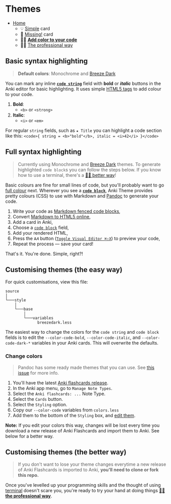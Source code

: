 # Themes

- [Home](../../../README.md)
    + 💡 [Simple](../simple/index.md) card
    + 🔎 [Missing!](../missing/index.md) card
    + 🧑‍🎨 **[Add color to your code](../highlight/index.md)**
    + 🧑‍🎓 [The professional way](../professional/index.md)


## Basic syntax highlighting

> **Default colors**: Monochrome and [Breeze Dark](../../source/style/modules/variables/breezedark.less)

You can mark any inline **[`code string`](../simple/index.md#-syntax-inline-code)** field with **bold** or _**italic**_ buttons in the Anki editor for basic highlighting. It uses simple [HTML5 tags](https://developer.mozilla.org/en/docs/Web/HTML/Element) to add colour to your code.

1. **Bold**:
    + `<b>` or `<strong>`
2. **Italic**:
    + `<i>` or `<em>`

For regular `string` fields, such as `★ Title` you can highlight a code section like this: `<code>{ string = <b>"bold"</b>, italic = <i>42</i> }</code>`


## Full syntax highlighting

> Currently using Monochrome and [Breeze Dark](../../source/style/modules/variables/breezedark.less) themes. To generate highlighted `code block`s you can follow the steps below. If you know how to use a terminal, there's a [🧑‍🎓 better way](../professional/index.md)!

Basic colours are fine for small lines of code, but you'll probably want to go [full colour](#full-syntax-highlighting) next. Wherever you see a **[`code block`](../simple/index.md#-sample-code-block)**, Anki Theme provides pretty colours (CSS) to use with Markdown and [Pandoc](https://pandoc.org/demo/example18f.html) to generate your code.

1. Write your code as [Markdown fenced code blocks](https://help.github.com/articles/github-flavored-markdown/#fenced-code-blocks),
2. Convert [Markdown to HTML5 online](https://tinyurl.com/mr43ydea),
3. Add a card in Anki,
4. Choose a [`code block`](#!) field,
5. Add your rendered HTML,
6. Press the `A𝐴` button ([`Toggle Visual Editor ⌘⇧X`](https://github.com/badlydrawnrob/anki/issues/62)) to preview your code,
7. Repeat the process — save your card!

That's it. You're done. Simple, right?!


## Customising themes (the easy way)

For quick customisations, view this file:

```text
source
│
└───style
    │
    └───base
        │
        └───variables
              breezedark.less
```

The easiest way to change the colors for the `code string` and `code block` fields is to edit the `--color-code-bold`, `--color-code-italic`, and `--color-code-dark-*` variables in your Anki cards. This will overwrite the defaults.

### Change colors

> Pandoc has some ready made themes that you can use. See [this issue](#!) for more info.

1. You'll have the latest [Anki flashcards release](https://github.com/badlydrawnrob/anki/releases).
2. In the Anki app menu, go to `Manage Note Types`.
3. Select the `Anki flashcards: ...` Note Type.
4. Select the `Cards` button.
5. Select the `Styling` option.
6. Copy our `--color-code` variables from `colors.less`
7. Add them to the bottom of the `Styling` box, and [edit them](https://github.com/badlydrawnrob/anki/issues/78).

**Note:** If you edit your colors this way, changes will be lost every time you download a new release of Anki Flashcards and import them to Anki. See below for a better way.


## Customising themes (the better way)

> If you don't want to lose your theme changes everytime a new release of Anki Flashcards is imported to Anki, **you'll need to clone or fork this repo.**

Once you've levelled up your programming skills and the thought of using [terminal](https://en.wikipedia.org/wiki/Command-line_interface) doesn't scare you, you're ready to try your hand at doing things **[🧑‍🎓 the professional way](../professional/index.md)**.


